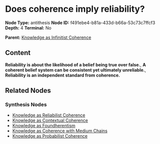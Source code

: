 # Does coherence imply reliability?

**Node Type:** antithesis
**Node ID:** f491ebe4-b81a-433d-b66a-53c73c7ffcf3
**Depth:** 4
**Terminal:** No

**Parent:** [Knowledge as Infinitist Coherence](knowledge-as-infinitist-coherence-synthesis-0ec016ac-1faa-4df1-b415-f26975c585d5.md)

## Content

**Reliability is about the likelihood of a belief being true over false.**, **A coherent belief system can be consistent yet ultimately unreliable.**, **Reliability is an independent standard from coherence.**

## Related Nodes

### Synthesis Nodes

- [Knowledge as Reliabilist Coherence](knowledge-as-reliabilist-coherence-synthesis-1f5592b1-b2be-42e2-aa82-f8481e285370.md)
- [Knowledge as Contextual Coherence](knowledge-as-contextual-coherence-synthesis-e088f223-65f1-4ea8-a6df-590b8b7872ce.md)
- [Knowledge as Foundherentism](knowledge-as-foundherentism-synthesis-aead0be8-46f4-4cd4-add2-0b056630c708.md)
- [Knowledge as Coherence with Medium Chains](knowledge-as-coherence-with-medium-chains-synthesis-451e9ea0-f8d4-47e3-bbde-d9005f203935.md)
- [Knowledge as Probabilist Coherence](knowledge-as-probabilist-coherence-synthesis-8b09cad1-579b-4d35-9394-456d344362b3.md)
